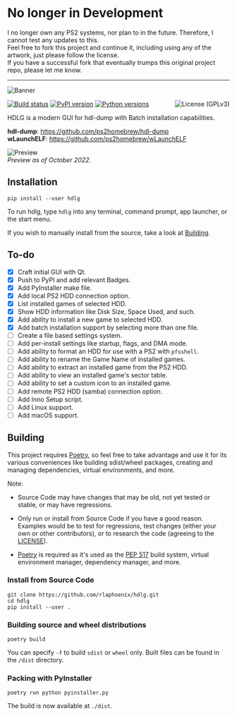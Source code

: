 # No longer in Development

I no longer own any PS2 systems, nor plan to in the future. Therefore, I cannot test any updates to this.  
Feel free to fork this project and continue it, including using any of the artwork, just please follow the license.  
If you have a successful fork that eventually trumps this original project repo, please let me know.

* * *

![Banner](https://rawcdn.githack.com/rlaphoenix/hdlg/50bab8126da83a63e83bf6a5ce3d4d1f737ced2b/banner.png)

[![Build status](https://github.com/rlaphoenix/hdlg/actions/workflows/ci.yml/badge.svg)](https://github.com/rlaphoenix/hdlg/actions/workflows/ci.yml)
[![PyPI version](https://img.shields.io/pypi/v/hdlg)](https://pypi.python.org/pypi/hdlg)
[![Python versions](https://img.shields.io/pypi/pyversions/hdlg)](https://pypi.python.org/pypi/hdlg)
<a href="https://github.com/rlaphoenix/hdlg/blob/master/LICENSE">
  <img align="right" src="https://img.shields.io/badge/license-GPLv3-blue" alt="License (GPLv3)"/>
</a>

HDLG is a modern GUI for hdl-dump with Batch installation capabilities.

**hdl-dump**: <https://github.com/ps2homebrew/hdl-dump>  
**wLaunchELF**: <https://github.com/ps2homebrew/wLaunchELF>

![Preview](https://user-images.githubusercontent.com/17136956/198822365-f244dcf6-3050-45f2-83dd-c32c4d36f976.png)  
*Preview as of October 2022.*

## Installation

    pip install --user hdlg

To run hdlg, type `hdlg` into any terminal, command prompt, app launcher, or the start menu.

If you wish to manually install from the source, take a look at [Building](#building-source-and-wheel-distributions).

## To-do

- [x] Craft initial GUI with Qt.
- [x] Push to PyPI and add relevant Badges.
- [x] Add PyInstaller make file.
- [x] Add local PS2 HDD connection option.
- [x] List installed games of selected HDD.
- [x] Show HDD information like Disk Size, Space Used, and such.
- [x] Add ability to install a new game to selected HDD.
- [x] Add batch installation support by selecting more than one file.
- [ ] Create a file based settings system.
- [ ] Add per-install settings like startup, flags, and DMA mode.
- [ ] Add ability to format an HDD for use with a PS2 with `pfsshell`.
- [ ] Add ability to rename the Game Name of installed games.
- [ ] Add ability to extract an installed game from the PS2 HDD.
- [ ] Add ability to view an installed game's sector table.
- [ ] Add ability to set a custom icon to an installed game.
- [ ] Add remote PS2 HDD (samba) connection option.
- [ ] Add Inno Setup script.
- [ ] Add Linux support.
- [ ] Add macOS support.

## Building

This project requires [Poetry], so feel free to take advantage and use it for its various conveniences like
building sdist/wheel packages, creating and managing dependencies, virtual environments, and more.

Note:

- Source Code may have changes that may be old, not yet tested or stable, or may have regressions.
- Only run or install from Source Code if you have a good reason. Examples would be to test for regressions, test
  changes (either your own or other contributors), or to research the code (agreeing to the [LICENSE](LICENSE)).
- [Poetry] is required as it's used as the [PEP 517] build system, virtual environment manager, dependency manager,
  and more.

  [Poetry]: <https://python-poetry.org/docs/#installation>
  [PEP 517]: <https://www.python.org/dev/peps/pep-0517>

### Install from Source Code

    git clone https://github.com/rlaphoenix/hdlg.git
    cd hdlg
    pip install --user .

### Building source and wheel distributions

    poetry build

You can specify `-f` to build `sdist` or `wheel` only. Built files can be found in the `/dist` directory.

### Packing with PyInstaller

    poetry run python pyinstaller.py

The build is now available at `./dist`.
